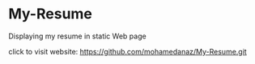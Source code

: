 # My-Resume
Displaying my resume in static Web page


click to visit website: https://github.com/mohamedanaz/My-Resume.git
